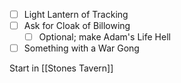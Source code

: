 - [ ] Light Lantern of Tracking
- [ ] Ask for Cloak of Billowing
	- [ ] Optional; make Adam's Life Hell
- [ ] Something with a War Gong

Start in [[Stones Tavern]]
